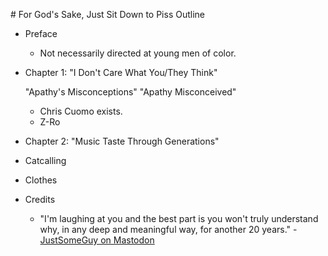 # For God's Sake, Just Sit Down to Piss Outline

- Preface

  - Not necessarily directed at young men of color.

- Chapter 1: "I Don't Care What You/They Think"

  "Apathy's Misconceptions" "Apathy Misconceived"

  - Chris Cuomo exists.
  - Z-Ro

- Chapter 2: "Music Taste Through Generations"

- Catcalling

- Clothes

- Credits
  - "I'm laughing at you and the best part is you won't truly understand why, in any deep and meaningful way, for another 20 years." - [JustSomeGuy on Mastodon](https://mastodon.online/@JustSomeGuy/104689299479520224) 